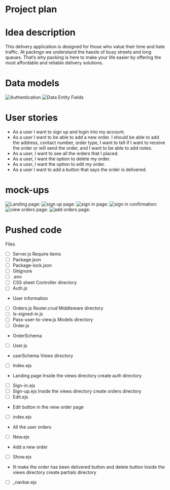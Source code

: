 # Project plan

# Idea description

This delivery application is designed for those who value their time and hate traffic. At packngo we understand the hassle of busy streets and long queues. That’s why packing is here to make your life easier by offering the most affordable and reliable delivery solutions.


# Data models

<img src="/plan/8BAB0917-C78B-41E0-955D-F82B92A6F319.jpeg" alt="Authentication">

<img src="/plan/DD6E6F14-70B4-4D3D-BA57-2A04F62861E2.jpeg" alt="Data Entity Fields">

# User stories

- As a user I want to sign up and login into my account.
- As a user I want to be able to add a new order. I should be able to add the address, contact number, order type, I want to tell if I want to receive the order or will send the order, and I want to be able to add notes.
- As a user, I want to see all the orders that I placed.
- As a user, I want the option to delete my order. 
- As a user, I want the option to edit my order.
- As a user I want to add a button that says the order is delivered.

# mock-ups

<img src="/plan/AE97A6B6-0023-49CB-BEBB-48378BF9BA1D.jpeg" alt="Landing page:">

<img src="/plan/CE469C5F-188E-4053-AA93-199E7DD07D16.jpeg" alt="sign up page:">

<img src="/plan/8880BC43-CDE1-4D8E-B3AF-AE9771862353.jpeg" alt="sign in page:">

<img src="/plan/61D7F383-41E7-4DBD-9132-2D96FF5F9173.jpeg" alt="sign in  confirmation:">

<img src="/plan/548CF372-237D-4874-9ECF-F4A2D0A15E94.jpeg" alt="view orders page:">

<img src="/plan/B85ADFD8-13AB-472E-ACEA-7AD7D1EAB031.jpeg" alt="add orders page:">

# Pushed code

Files
- [ ] Server.js
Require items
- [ ] Package.json
- [ ] Package-lock.json
- [ ] Gitignore
- [ ] .env
- [ ] CSS sheet
Controller directory
- [ ] Auth.js
* User information
- [ ] Orders.js
Router.crud
Middleware directory
- [ ] Is-signed-in.js
- [ ] Pass-user-to-view.js
Models directory
- [ ] Order.js
* OrderSchema
- [ ] User.js
* userSchema
Views directory
- [ ] Index.ejs
* Landing page
Inside the views directory create auth directory
- [ ] Sign-in.ejs
- [ ] Sign-up.ejs
Inside the views directory create orders directory
- [ ] Edit.ejs
* Edit button in the view order page
- [ ] index.ejs
* All the user orders
- [ ] New.ejs
* Add a new order
- [ ] Show.ejs
* Ill make the order has been delivered button and delete button
Inside the views directory create partials directory
- [ ] _navbar.ejs
